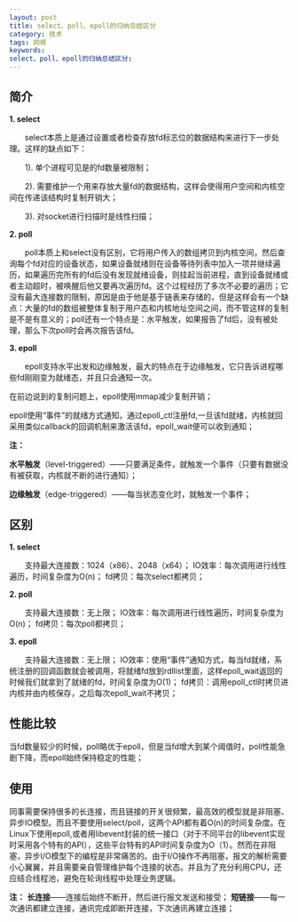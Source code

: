 ```yaml
---
layout: post
title: select、poll、epoll的归纳总结区分
category: 技术
tags: 网络
keywords: 
select、poll、epoll的归纳总结区分: 
---
```



简介
---

**1. select**

　　select本质上是通过设置或者检查存放fd标志位的数据结构来进行下一步处理。这样的缺点如下：

　　1). 单个进程可见是的fd数量被限制；

　　2). 需要维护一个用来存放大量fd的数据结构，这样会使得用户空间和内核空间在传递该结构时复制开销大；

　　3). 对socket进行扫描时是线性扫描；

**2. poll**

　　poll本质上和select没有区别，它将用户传入的数组拷贝到内核空间，然后查询每个fd对应的设备状态，如果设备就绪则在设备等待列表中加入一项并继续遍历，如果遍历完所有的fd后没有发现就绪设备，则挂起当前进程，直到设备就绪或者主动超时，被唤醒后他又要再次遍历fd。这个过程经历了多次不必要的遍历；它没有最大连接数的限制，原因是由于他是基于链表来存储的，但是这样会有一个缺点：大量的fd的数组被整体复制于用户态和内核地址空间之间，而不管这样的复制是不是有意义的；poll还有一个特点是：水平触发，如果报告了fd后，没有被处理，那么下次poll时会再次报告该fd。

**3. epoll**

　　epoll支持水平出发和边缘触发，最大的特点在于边缘触发，它只告诉进程哪些fd刚刚变为就绪态，并且只会通知一次。

在前边说到的复制问题上，epoll使用mmap减少复制开销；

epoll使用“事件”的就绪方式通知，通过epoll_ctl注册fd,一旦该fd就绪，内核就回采用类似callback的回调机制来激活该fd，epoll_wait便可以收到通知；

**注：**


**水平触发**（level-triggered）——只要满足条件，就触发一个事件（只要有数据没有被获取，内核就不断的进行通知）；


**边缘触发**（edge-triggered）——每当状态变化时，就触发一个事件；

区别
---

**1. select** 

　　支持最大连接数：1024（x86）、2048（x64）； IO效率：每次调用进行线性遍历，时间复杂度为O(n)； fd拷贝：每次select都拷贝；

**2. poll** 

　　支持最大连接数：无上限； IO效率：每次调用进行线性遍历，时间复杂度为O(n)； fd拷贝：每次poll都拷贝；

**3. epoll** 

　　支持最大连接数：无上限； IO效率：使用“事件”通知方式，每当fd就绪，系统注册的回调函数就会被调用，将就绪fd放到rdllist里面，这样epoll_wait返回的时候我们就拿到了就绪的fd，时间复杂度为O(1)； fd拷贝：调用epoll_ctl时拷贝进内核并由内核保存，之后每次epoll_wait不拷贝；

性能比较
---

当fd数量较少的时候，poll略优于epoll，但是当fd增大到某个阈值时，poll性能急剧下降，而epoll始终保持稳定的性能；

使用
---

同事需要保持很多的长连接，而且链接的开关很频繁，最高效的模型就是非阻塞、异步IO模型。而且不要使用select/poll，这两个API都有着O(n)的时间复杂度。在Linux下使用epoll,或者用libevent封装的统一接口（对于不同平台的libevent实现时采用各个特有的API），这些平台特有的API时间复杂度为O（1）。然而在非阻塞，异步I/O模型下的编程是非常痛苦的。由于I/O操作不再阻塞，报文的解析需要小心翼翼，并且需要亲自管理维护每个连接的状态。并且为了充分利用CPU，还应结合线程池，避免在轮询线程中处理业务逻辑。

**注：**
**长连接**——连接后始终不断开，然后进行报文发送和接受；
**短链接**——每一次通讯都建立连接，通讯完成即断开连接，下次通讯再建立连接；
